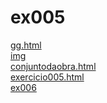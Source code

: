 # ex005 
<a href='https://gabrielryanft.github.io/learning/cursoemvideo/htmlecss/html/ex005/gg.html' target='_blank' rel='next'>gg.html</a><br/>
<a href='https://gabrielryanft.github.io/learning/cursoemvideo/htmlecss/html/ex005/img/' target='_blank' rel='next'>img</a><br/>
<a href='https://gabrielryanft.github.io/learning/cursoemvideo/htmlecss/html/ex005/conjuntodaobra.html' target='_blank' rel='next'>conjuntodaobra.html</a><br/>
<a href='https://gabrielryanft.github.io/learning/cursoemvideo/htmlecss/html/ex005/exercicio005.html' target='_blank' rel='next'>exercicio005.html</a><br/>
<a href='https://gabrielryanft.github.io/learning/cursoemvideo/htmlecss/html/ex005/ex006/' target='_blank' rel='next'>ex006</a><br/>
